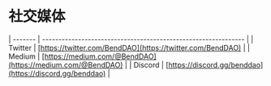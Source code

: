 # 社交媒体

| ------- | -------------------------------------------------------------- |
| Twitter | [https://twitter.com/BendDAO](https://twitter.com/BendDAO)     |
| Medium  | [https://medium.com/@BendDAO](https://medium.com/@BendDAO)     |
| Discord | [https://discord.gg/benddao](https://discord.gg/benddao) |
